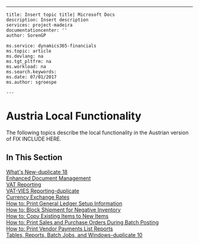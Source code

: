 ---
    title: Insert topic title| Microsoft Docs
    description: Insert description
    services: project-madeira
    documentationcenter: ''
    author: SorenGP

    ms.service: dynamics365-financials
    ms.topic: article
    ms.devlang: na
    ms.tgt_pltfrm: na
    ms.workload: na
    ms.search.keywords:
    ms.date: 07/01/2017
    ms.author: sgroespe

    ---
# Austria Local Functionality
The following topics describe the local functionality in the Austrian version of FIX INCLUDE HERE<!--[!INCLUDE[navnow](../../ApplicationDesign/includes/navnow_md.md)] -->.  
  
## In This Section  
 [What's New\-duplicate 18](../../LocalFunctionalityForMicrosoftDynamicsNav2016/Austria/what-s-new-duplicate-18.md)  
  [Enhanced Document Management](../../LocalFunctionalityForMicrosoftDynamicsNav2016/Austria/enhanced-document-management.md)  
 [VAT Reporting](../../LocalFunctionalityForMicrosoftDynamicsNav2016/Austria/vat-reporting.md)  
  [VAT\-VIES Reporting\-duplicate](../../LocalFunctionalityForMicrosoftDynamicsNav2016/Austria/vat-vies-reporting-duplicate.md)  
 [Currency Exchange Rates](../../LocalFunctionalityForMicrosoftDynamicsNav2016/Germany/currency-exchange-rates.md)  
 [How to: Print General Ledger Setup Information](../../LocalFunctionalityForMicrosoftDynamicsNav2016/Austria/how-to-print-general-ledger-setup-information.md)  
  [How to: Block Shipment for Negative Inventory](../../LocalFunctionalityForMicrosoftDynamicsNav2016/Austria/how-to-block-shipment-for-negative-inventory.md)  
  [How to: Copy Existing Items to New Items](../../LocalFunctionalityForMicrosoftDynamicsNav2016/Austria/how-to-copy-existing-items-to-new-items.md)  
  [How to: Print Sales and Purchase Orders During Batch Posting](../../LocalFunctionalityForMicrosoftDynamicsNav2016/Austria/how-to-print-sales-and-purchase-orders-during-batch-posting.md)  
  [How to: Print Vendor Payments List Reports](../../LocalFunctionalityForMicrosoftDynamicsNav2016/Austria/how-to-print-vendor-payments-list-reports.md)  
 [Tables, Reports, Batch Jobs, and Windows\-duplicate 10](../../LocalFunctionalityForMicrosoftDynamicsNav2016/Austria/tables-reports-batch-jobs-and-windows-duplicate-10.md)